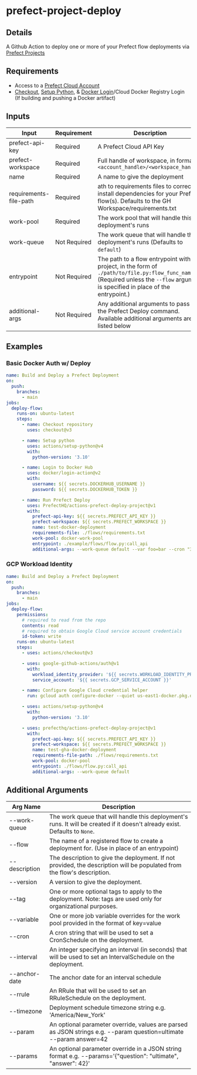 # prefect-project-deploy
## Details
A Github Action to deploy one or more of your Prefect flow deployments via [Prefect Projects](https://docs.prefect.io/latest/concepts/projects/#projects)

## Requirements
- Access to a [Prefect Cloud Account](https://docs.prefect.io/latest/ui/cloud/#welcome-to-prefect-cloud)
- [Checkout](https://github.com/actions/checkout), [Setup Python](https://github.com/actions/setup-python), & [Docker Login](https://github.com/marketplace/actions/docker-login)/Cloud Docker Registry Login (If building and pushing a Docker artifact)

## Inputs
| Input                  | Requirement  | Description                                                                                                                                                                        |
|------------------------|--------------|------------------------------------------------------------------------------------------------------------------------------------------------------------------------------------|
| prefect-api-key        | Required     | A Prefect Cloud API Key                                                                                                                                                            |
| prefect-workspace      | Required     | Full handle of workspace, in format `<account_handle>/<workspace_handle>`                                                                                                          |
| name                   | Required     | A name to give the deployment                                                                                                                                                      |
| requirements-file-path | Required     | ath to requirements files to correctly install dependencies for your Prefect flow(s).  Defaults to the GH Workspace/requirements.txt                                               |
| work-pool              | Required     | The work pool that will handle this deployment's runs                                                                                                                              |
| work-queue             | Not Required     | The work queue that will handle this deployment's runs (Defaults to `default`)                                                                                                     |
| entrypoint             | Not Required | The path to a flow entrypoint within a project, in the form of `./path/to/file.py:flow_func_name` (Required unless the `--flow` argument is specified in place of the entrypoint.) |
| additional-args        | Not Required | Any additional arguments to pass to the Prefect Deploy command. Available additional arguments are listed below                                                                    |

## Examples
### Basic Docker Auth w/ Deploy
```yaml
name: Build and Deploy a Prefect Deployment
on:
  push:
    branches:
      - main
jobs:
  deploy-flow:
    runs-on: ubuntu-latest
    steps:
      - name: Checkout repository
        uses: checkout@v3

      - name: Setup python
        uses: actions/setup-python@v4
        with:
          python-version: '3.10'

      - name: Login to Docker Hub
        uses: docker/login-action@v2
        with:
          username: ${{ secrets.DOCKERHUB_USERNAME }}
          password: ${{ secrets.DOCKERHUB_TOKEN }}

      - name: Run Prefect Deploy
        uses: PrefectHQ/actions-prefect-deploy-project@v1
        with:
          prefect-api-key: ${{ secrets.PREFECT_API_KEY }}
          prefect-workspace: ${{ secrets.PREFECT_WORKSPACE }}
          name: test-docker-deployment
          requirements-file: ./flows/requirements.txt
          work-pool: docker-work-pool
          entrypoint: ./example/flows/flow.py:call_api
          additional-args: --work-queue default --var foo=bar --cron "30 19 * * 0"
```
### GCP Workload Identity 
```yaml
name: Build and Deploy a Prefect Deployment
on:
  push:
    branches:
      - main
jobs:
  deploy-flow:
    permissions:
      # required to read from the repo
      contents: read
      # required to obtain Google Cloud service account credentials
      id-token: write
    runs-on: ubuntu-latest
    steps:
      - uses: actions/checkout@v3

      - uses: google-github-actions/auth@v1
        with:
          workload_identity_provider: '${{ secrets.WORKLOAD_IDENTITY_PROVIDER }}'
          service_account: '${{ secrets.GCP_SERVICE_ACCOUNT }}'

      - name: Configure Google Cloud credential helper
        run: gcloud auth configure-docker --quiet us-east1-docker.pkg.dev

      - uses: actions/setup-python@v4
        with:
          python-version: '3.10'

      - uses: prefecthq/actions-prefect-deploy-project@v1
        with:
          prefect-api-key: ${{ secrets.PREFECT_API_KEY }}
          prefect-workspace: ${{ secrets.PREFECT_WORKSPACE }}
          name: test-gha-docker-deployment
          requirements-file-path: ./flows/requirements.txt
          work-pool: docker-pool
          entrypoint: ./flows/flow.py:call_api
          additional-args: --work-queue default
```
## Additional Arguments
| Arg Name      | Description                                                                                                             |
|---------------|-------------------------------------------------------------------------------------------------------------------------|
| --work-queue  | The work queue that will handle this deployment's runs. It will be created if it doesn't already exist. Defaults to `None`. |
| --flow        | The name of a registered flow to create a deployment for. (Use in place of an entrypoint)                               |
| --description | The description to give the deployment. If not provided, the description will be populated from the flow's description. |
| --version     | A version to give the deployment.                                                                                       |
| --tag         | One or more optional tags to apply to the deployment. Note: tags are used only for organizational purposes.             |
| --variable    | One or more job variable overrides for the work pool provided in the format of key=value                                |
| --cron        | A cron string that will be used to set a CronSchedule on the deployment.                                                |
| --interval    | An integer specifying an interval (in seconds) that will be used to set an IntervalSchedule on the deployment.          |
| --anchor-date | The anchor date for an interval schedule                                                                                |
| --rrule       | An RRule that will be used to set an RRuleSchedule on the deployment.                                                   |
| --timezone    | Deployment schedule timezone string e.g. 'America/New_York'                                                             |
| --param       | An optional parameter override, values are parsed as JSON strings e.g. --param question=ultimate --param answer=42      |
| --params      | An optional parameter override in a JSON string format e.g. --params='{"question": "ultimate", "answer": 42}'           |
